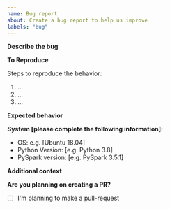 ```yaml
---
name: Bug report
about: Create a bug report to help us improve
labels: "bug"
---
```


**Describe the bug**

<!-- A clear and concise description of what the bug is. -->

**To Reproduce**

Steps to reproduce the behavior:

1. ...
2. ...
3. ...

**Expected behavior**

<!-- A clear and concise description of what you expected to happen. -->

**System [please complete the following information]:**

-   OS: e.g. [Ubuntu 18.04]
-   Python Version: [e.g. Python 3.8]
-   PySpark version: [e.g. PySpark 3.5.1]

**Additional context**

<!-- Add any other context about the problem here. -->

**Are you planning on creating a PR?**

<!-- Check the box below with an `x` if you are planning to create a PR for this. -->

- [ ] I'm planning to make a pull-request